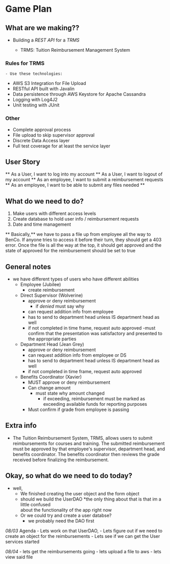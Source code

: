 # Game Plan

## What are we making??

* Building a *REST API* for a *TRMS*

	- TRMS: Tuition Reimbursement Management System
	
### Rules for TRMS

	- Use these technologies:
	
* AWS S3 Integration for File Upload
* RESTful API built with Javalin
* Data persistence through AWS Keystore for Apache Cassandra
* Logging with Log4J2
* Unit testing with JUnit


### Other

* Complete approval process
* File upload to skip supervisor approval
* Discrete Data Access layer
* Full test coverage for at least the service layer




## User Story
** As a User, I want to log into my account
** As a User, I want to logout of my account
** As an employee, I want to submit a reimbursement requests
** As an employee, I want to be able to submit any files needed 
** 


## What do we need to do?

1. Make users with different access levels
2. Create database to hold user info / reimbursement requests
3. Date and time management


** Basically,** we have to pass a file up from employee all the way to BenCo. If anyone tries to access it before their turn, they should get a 403 error. Once the file is all the way at the top, it should get approved and the state of approved for the reimbursement should be set to true 



## General notes

- we have different types of users who have different abilities
	* Employee (Jubilee)
		- create reimbursement 
	* Direct Supervisor (Wolverine)
		- approve or deny reimbursement
			- if *denied* must say why
		- can request addition info from employee
		- has to send to department head unless IS department head as well
		- if not completed in time frame, request auto approved
		-must confirm that the presentation was satisfactory and presented 			to the appropriate parties
	* Department Head (Jean Grey)
		- approve or deny reimbursement
		- can request addition info from employee or DS
		- has to send to department head unless IS department head as well
		- if not completed in time frame, request auto approved
	* Benefits Coordinator (Xavier)
		- MUST approve or deny reimbursement
		- Can change amount
			- must state why amount changed
				- if exceeding, reimbursement must be marked as exceeding 					available funds for reporting purposes
		- Must confirm if grade from employee is passing

## Extra info

* The Tuition Reimbursement System, TRMS, allows users to submit reimbursements for courses and training. The submitted reimbursement must be approved by that employee's supervisor, department head, and benefits coordinator. The benefits coordinator then reviews the grade received before finalizing the reimbursement.
		
## Okay, so what do we need to do today?
* well, 
	-  We finished creating the user object and the form object
	- should we build the UserDAO
		*the only thing about that is that im a little confused 			
		about the functionality of the app right now
	- Or we could try and create a user databse?
		* we probably need the DAO first 
		
		
*08/03*
	Agenda
		- Lets work on that UserDAO,
		- Lets figure out if we need to create an object for
			the reimbursements
		- Lets see if we can get the User services started
		
*08/04*
	- lets get the reimbursements going
	- lets upload a file to aws
	- lets view said file
	
		
	
	





